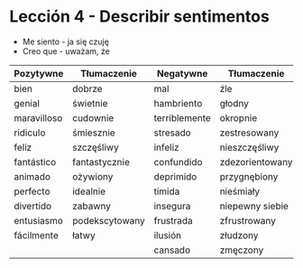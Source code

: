 # Lección 4 - Describir sentimentos

- Me siento - ja się czuję
- Creo que - uważam, że

| Pozytywne   | Tłumaczenie    | Negatywne     | Tłumaczenie     |
| ----------- | -------------- | ------------- | --------------- |
| bien        | dobrze         | mal           | źle             |
| genial      | świetnie       | hambriento    | głodny          |
| maravilloso | cudownie       | terriblemente | okropnie        |
| ridiculo    | śmiesznie      | stresado      | zestresowany    |
| feliz       | szczęśliwy     | infeliz       | nieszczęśliwy   |
| fantástico  | fantastycznie  | confundido    | zdezorientowany |
| animado     | ożywiony       | deprimido     | przygnębiony    |
| perfecto    | idealnie       | tímida        | nieśmiały       |
| divertido   | zabawny        | insegura      | niepewny siebie |
| entusiasmo  | podekscytowany | frustrada     | zfrustrowany    |
| fácilmente  | łatwy          | ilusión       | złudzony        |
|             |                | cansado       | zmęczony        |